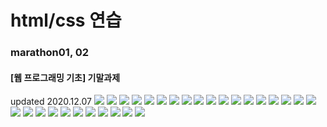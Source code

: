 # html/css 연습
<h3> marathon01, 02 </h3>
<h4> [웹 프로그래밍 기초] 기말과제 </h4>
updated 2020.12.07
<img src="https://user-images.githubusercontent.com/73841260/129967456-a54c80f6-7fbe-4150-9a40-93832ab58908.png"/>
<img src="https://user-images.githubusercontent.com/73841260/129967603-461808cb-f065-4bb7-85c1-f2af0e123cd8.png"/>
<img src="https://user-images.githubusercontent.com/73841260/129967604-2c1c09fd-94c1-4377-bff3-7a443b1ae351.png"/>
<img src="https://user-images.githubusercontent.com/73841260/129967605-947880b1-0515-4655-87f6-960d8d22c1b8.png"/>
<img src="https://user-images.githubusercontent.com/73841260/129967610-0bbf1a87-c9b2-4080-9231-c1afadb4a7a8.png"/>
<img src="https://user-images.githubusercontent.com/73841260/129967612-998b08e4-20cd-49c0-a4e9-828fa3906351.png"/>
<img src="https://user-images.githubusercontent.com/73841260/129967618-3099af75-5477-49d2-a5ac-1a743e4533f2.png"/>
<img src="https://user-images.githubusercontent.com/73841260/129967619-56ae563c-ca3a-46d7-8f5e-163bfe4aedaa.png"/>
<img src="https://user-images.githubusercontent.com/73841260/129967621-aea5d0d4-275b-4441-8c1f-5c328c107ce8.png"/>
<img src="https://user-images.githubusercontent.com/73841260/129967622-66afadcd-8603-4500-9033-9f122eef4cb3.png"/>
<img src="https://user-images.githubusercontent.com/73841260/129967623-218ca7e6-9bf5-4b62-9729-10e334c94159.png"/>
<img src="https://user-images.githubusercontent.com/73841260/129967625-2d9e115d-11fd-4694-af3d-b860f2401b64.png"/>
<img src="https://user-images.githubusercontent.com/73841260/129967627-fb7cd46c-a187-4e09-b990-06504b49edb2.png"/>
<img src="https://user-images.githubusercontent.com/73841260/129967629-5a366af7-c5a7-4790-89a6-8fa0bb193937.png"/>
<img src="https://user-images.githubusercontent.com/73841260/129967630-734a3231-db89-43d9-a069-06a5bef678d9.png"/>
<img src="https://user-images.githubusercontent.com/73841260/129967632-1bf92b39-4164-44d5-93dc-1ab9b8817a25.png"/>
<img src="https://user-images.githubusercontent.com/73841260/129967634-3651b303-74c0-4f32-a293-e41b5c293c30.png"/>
<img src="https://user-images.githubusercontent.com/73841260/129967635-71dac574-e579-424a-aec6-b1c7c973e0cc.png"/>
<img src="https://user-images.githubusercontent.com/73841260/129967636-8ffd0b18-0686-4042-bfcc-11a906877189.png"/>
<img src="https://user-images.githubusercontent.com/73841260/129967642-01dbc997-6c70-4578-b1cc-9d3c9a7dbc22.png"/>
<img src="https://user-images.githubusercontent.com/73841260/129967644-84dd945e-a8b9-4f57-baa9-c29af27de07d.png"/>
<img src="https://user-images.githubusercontent.com/73841260/129967648-2da99bbb-b168-4e3a-b9d4-ce7d684d5c31.png"/>
<img src="https://user-images.githubusercontent.com/73841260/129967650-e4ff1e8f-3c1f-4155-831f-364e25baf14e.png"/>
<img src="https://user-images.githubusercontent.com/73841260/129967652-66127be0-d96f-4d19-b0ae-d0f0996c5a28.png"/>
<img src="https://user-images.githubusercontent.com/73841260/129967654-8b79acc3-4228-4d2a-88fd-46a836dc8e31.png"/>
<img src="https://user-images.githubusercontent.com/73841260/129967656-6f483d36-21db-4926-ab79-5e942f6a958d.png"/>
<img src="https://user-images.githubusercontent.com/73841260/129967658-b95316c1-3683-4d22-918c-2bc35bec5c3b.png"/>
<img src="https://user-images.githubusercontent.com/73841260/129967662-feff56ce-6db4-4a42-b6bc-b785681612a4.png"/>
<img src="https://user-images.githubusercontent.com/73841260/129967663-9a29a006-5a20-4228-8d9f-a47e46f35deb.png"/>
